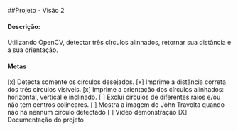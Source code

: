 ##Projeto - Visão 2

#### Descrição:
Utilizando OpenCV, detectar três círculos alinhados, retornar sua distância e a sua orientação.


#### Metas
[x] Detecta somente os círculos desejados.
[x] Imprime a distância correta dos três círculos visíveis.
[x] Imprime a orientação dos círculos alinhados: horizontal, vertical e inclinado.
[ ] Excluí circulos de diferentes raios e/ou não tem centros colineares.
[ ] Mostra a imagem do John Travolta quando não há nennum círculo detectado
[ ] Vídeo demonstração
[X] Documentação do projeto

